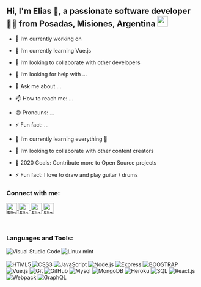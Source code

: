 ## Hi, I'm Elias 👋, a passionate software developer 👨‍💻 from Posadas, Misiones, Argentina <img src="https://image.flaticon.com/icons/svg/164/164900.svg" width="28"/>
 
- 🔭 I’m currently working on 
- 🌱 I’m currently learning Vue.js
- 👯 I’m looking to collaborate with other developers
- 🤔 I’m looking for help with ...
- 💬 Ask me about ...
- 📫 How to reach me: ...
- 😄 Pronouns: ...
- ⚡ Fun fact: ...

- 🌱 I’m currently learning everything 🤣
- 👯 I’m looking to collaborate with other content creators
- 🥅 2020 Goals: Contribute more to Open Source projects
- ⚡ Fun fact: I love to draw and play guitar / drums

### Connect with me:

<!--[<img align="left" alt="mouraelias.com" width="22px" src="https://raw.githubusercontent.com/iconic/open-iconic/master/svg/globe.svg" />][website]-->
<!--[<img align="left" alt="EliasMoura | Twitter" width="22px" src="https://cdn.jsdelivr.net/npm/simple-icons@v3/icons/twitter.svg" />][twitter]-->
<!--[<img align="left" alt="EliasMoura | LinkedIn" width="22px" src="https://cdn.jsdelivr.net/npm/simple-icons@v3/icons/linkedin.svg" />][linkedin]-->
<!--[<img align="left" alt="EliasMoura | Instagram" width="22px" src="https://cdn.jsdelivr.net/npm/simple-icons@v3/icons/instagram.svg" />][instagram]-->

<!-- <p align="center"> -->
<p>
  <a href="https://twitter.com/DEliasmoura" target="blank">
    <img align="center" src="https://cdn.jsdelivr.net/npm/simple-icons@3.0.1/icons/twitter.svg" alt="EliasMoura" height="28px" width="28px" />
  </a>
  <a href="https://www.facebook.com/elias.moura.5" target="blank">
    <img align="center" src="https://cdn.jsdelivr.net/npm/simple-icons@3.0.1/icons/facebook.svg" alt="EliasMoura" height="28px" width="28px" />
  </a>
  <a href="https://www.instagram.com/d.eliasmoura/" target="blank">
    <img align="center" src="https://cdn.jsdelivr.net/npm/simple-icons@3.0.1/icons/instagram.svg" alt="EliasMoura" height="28px" width="28px" />
  </a>
   <a href="https://www.linkedin.com/in/elias-moura/" target="blank">
    <img align="center" src="https://cdn.jsdelivr.net/npm/simple-icons@3.0.1/icons/linkedin.svg" alt="EliasMoura" height="28px" width="28px" />
  </a>
</p>
<br />

### Languages and Tools:

<img align="left" alt="Visual Studio Code" src="https://icon-icons.com/icons2/615/PNG/48/Visual_Code_icon-icons.com_56584.png"/>
<img alt="Linux mint" src="https://icon-icons.com/icons2/159/PNG/48/logo_linux_mint_22361.png"/><br /><br />
<img align="left" alt="HTML5" src="https://icon-icons.com/icons2/2107/PNG/48/file_type_html_icon_130541.png"/>
<img  alt="CSS3" src="https://icon-icons.com/icons2/2107/PNG/48/file_type_css_icon_130661.png"/>
<img  alt="JavaScript" src="https://icon-icons.com/icons2/2415/PNG/48/javascript_original_logo_icon_146455.png"/>
<img alt="Node.js" src="https://icon-icons.com/icons2/2107/PNG/48/file_type_node_icon_130301.png" />
<img alt="Express" src="https://icon-icons.com/icons2/2415/PNG/48/express_original_logo_icon_146527.png"/>
<img  alt="BOOSTRAP" src="https://icon-icons.com/icons2/2415/PNG/48/bootstrap_plain_logo_icon_146619.png"/>
<img  alt="Vue.js" src="https://icon-icons.com/icons2/2415/PNG/48/vuejs_original_logo_icon_146304.png"/>
<img  alt="Git" src="https://icon-icons.com/icons2/2415/PNG/48/git_original_logo_icon_146509.png"/>
<img  alt="GitHub" src="https://icon-icons.com/icons2/2415/PNG/48/github_original_logo_icon_146505.png"/>
<img  alt="Mysql" src="https://icon-icons.com/icons2/2415/PNG/48/mysql_original_logo_icon_146416.png"/>
<img  alt="MongoDB" src="https://icon-icons.com/icons2/2415/PNG/48/mongodb_original_logo_icon_146424.png"/>
<img  alt="Heroku" src="https://icon-icons.com/icons2/2415/PNG/48/heroku_plain_logo_icon_146479.png"/>
<img  alt="SQL" src="https://icon-icons.com/icons2/627/PNG/48/sql-document-outlined-interface-symbol_icon-icons.com_57504.png"/>
<img  alt="React.js" src="https://icon-icons.com/icons2/2415/PNG/48/react_original_logo_icon_146374.png"/>
<img  alt="Webpack" src="https://icon-icons.com/icons2/2415/PNG/48/webpack_original_logo_icon_146300.png"/>
<img  alt="GraphQL" src="https://icon-icons.com/icons2/2107/PNG/48/file_type_graphql_icon_130564.png"/>



<!--<img align="left" alt="Deno" width="26px" src="https://raw.githubusercontent.com/github/explore/361e2821e2dea67711cde99c9c40ed357061cf27/topics/deno/deno.png" />-->

<!--<img align="left" alt="SQL" width="28px" src="https://raw.githubusercontent.com/github/explore/80688e429a7d4ef2fca1e82350fe8e3517d3494d/topics/sql/sql.png" />

<br />
<br />

<!--<details>
  <summary>:zap: Github Stats</summary>
<img align="left" alt="Elias Moura's Github Stats" src="https://github-readme-stats.codestackr.vercel.app/api?username=codeSTACKr&show_icons=true&hide_border=true" />
</details>
-->

<!--[website]: https://eliasmoura.com-->
<!--[twitter]: https://twitter.com/DEliasmoura-->
[instagram]: https://www.instagram.com/d.eliasmoura/
[facebook]: https://www.facebook.com/elias.moura.5/
[linkedin]: https://www.linkedin.com/in/elias-moura/


